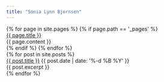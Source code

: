```yaml
---
title: "Sonia Lynn Bjornsen"
---
```


<div>
  {% for page in site.pages %}
    {% if page.path == '_pages' %}
      <div>
        <a href="{{ site.url }}{{ post.url }}">{{ page.title }}</a>
        <div>{{ page.content }}</div>
      </div>
    {% endif %}
  {% endfor %}
</div>

<div>
  {% for post in site.posts %}
    <div>
      <a href="{{ site.url }}{{ post.url }}">{{ post.title }}</a>
      <time datetime="{{ post.date | date: '%Y-%m-%d' }}">{{ post.date | date: '%-d %B %Y' }}</time>
      <div>{{ post.excerpt }}</div>
    </div>
  {% endfor %}
</div>
